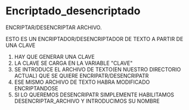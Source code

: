 # Encriptado_desencriptado
ENCRIPTAR/DESENCRIPTAR ARCHIVO.

ESTO ES UN ENCRIPTADOR/DESENCRIPTADOR DE TEXTO A PARTIR DE UNA CLAVE

1. HAY QUE GENERAR UNA CLAVE 
2. LA CLAVE SE CARGA EN LA VARIABLE "CLAVE"
3. SE INTRODUCE EL ARCHIVO DE TEXTO(EN NUESTRO DIRECTORIO ACTUAL) QUE SE QUIERE ENCRIPATR/DESENCRIPATR 
4. ESE MISMO ARCHIVO DE TEXTO HABRA MODIFICADO ENCRIPTANDOSE
5. SI LO QUEREMOS DESENCRIPATR SIMPLEMENTE HABILITAMOS DESENCRIPTAR_ARCHIVO Y INTRODUCIMOS SU NOMBRE
